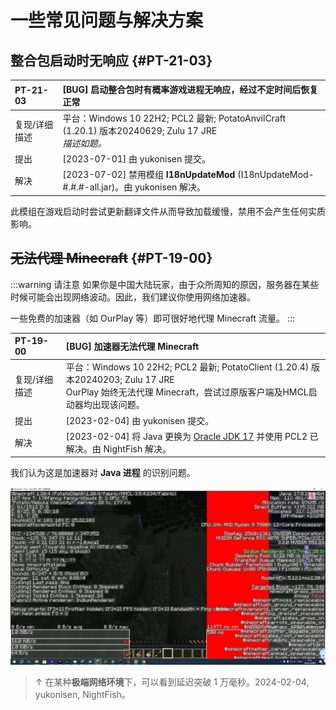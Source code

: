 # 一些常见问题与解决方案

## 整合包启动时无响应 {#PT-21-03}

| PT-21-03     | [BUG] 启动整合包时有概率游戏进程无响应，经过不定时间后恢复正常 |
|:--------------|:--------------|
| 复现/详细描述 |  平台：Windows 10 22H2; PCL2 最新; PotatoAnvilCraft (1.20.1) 版本20240629; Zulu 17 JRE <br/> *描述如题。* |
| 提出         |     [2023-07-01] 由 yukonisen 提交。  |
| 解决 | [2023-07-02] 禁用模组 **I18nUpdateMod** (I18nUpdateMod-#.#.#-all.jar)。由 yukonisen 解决。 |

此模组在游戏启动时尝试更新翻译文件从而导致加载缓慢，禁用不会产生任何实质影响。

## ~~无法代理 Minecraft~~ {#PT-19-00}

:::warning 请注意
如果你是中国大陆玩家，由于众所周知的原因，服务器在某些时候可能会出现网络波动。因此，我们建议你使用网络加速器。

一些免费的加速器（如 OurPlay 等）即可很好地代理 Minecraft 流量。
:::

| PT-19-00     | [BUG] 加速器无法代理 Minecraft |
|:--------------|:--------------|
| 复现/详细描述 |  平台：Windows 10 22H2; PCL2 最新; PotatoClient (1.20.4) 版本20240203; Zulu 17 JRE <br/> OurPlay 始终无法代理 Minecraft，尝试过原版客户端及HMCL启动器均出现该问题。 |
| 提出         |     [2023-02-04] 由 yukonisen 提交。  |
| 解决 | [2023-02-04] 将 Java 更换为 [Oracle JDK 17](https://www.oracle.com/java/technologies/downloads/#java17) 并使用 PCL2 已解决。由 NightFish 解决。 |

我们认为这是加速器对 **Java 进程** 的识别问题。

![highdelay](img/highdelay.png)

> ↑ 在某种**极端网络环境**下，可以看到延迟突破 1 万毫秒。2024-02-04, yukonisen, NightFish。